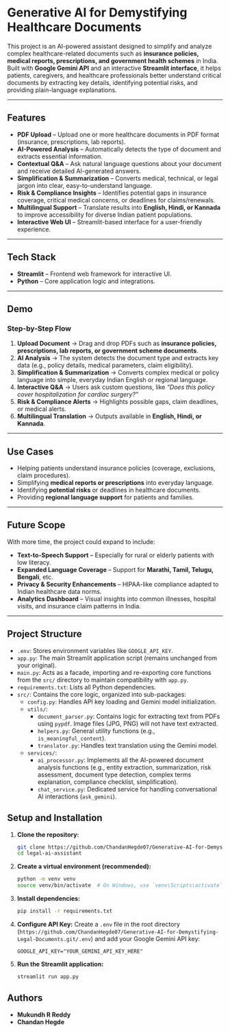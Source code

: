 # Generative AI for Demystifying Healthcare Documents

This project is an AI-powered assistant designed to simplify and analyze complex healthcare-related documents such as **insurance policies, medical reports, prescriptions, and government health schemes** in India. Built with **Google Gemini API** and an interactive **Streamlit interface**, it helps patients, caregivers, and healthcare professionals better understand critical documents by extracting key details, identifying potential risks, and providing plain-language explanations.

---

## Features
- **PDF Upload** – Upload one or more healthcare documents in PDF format (insurance, prescriptions, lab reports).  
- **AI-Powered Analysis** – Automatically detects the type of document and extracts essential information.  
- **Contextual Q&A** – Ask natural language questions about your document and receive detailed AI-generated answers.  
- **Simplification & Summarization** – Converts medical, technical, or legal jargon into clear, easy-to-understand language.  
- **Risk & Compliance Insights** – Identifies potential gaps in insurance coverage, critical medical concerns, or deadlines for claims/renewals.  
- **Multilingual Support** – Translate results into **English, Hindi, or Kannada** to improve accessibility for diverse Indian patient populations.  
- **Interactive Web UI** – Streamlit-based interface for a user-friendly experience.  

---

## Tech Stack
- **Streamlit** – Frontend web framework for interactive UI.  
- **Python** – Core application logic and integrations.  

---

## Demo

### Step-by-Step Flow
1. **Upload Document** → Drag and drop PDFs such as **insurance policies, prescriptions, lab reports, or government scheme documents**.  
2. **AI Analysis** → The system detects the document type and extracts key data (e.g., policy details, medical parameters, claim eligibility).  
3. **Simplification & Summarization** → Converts complex medical or policy language into simple, everyday Indian English or regional language.  
4. **Interactive Q&A** → Users ask custom questions, like *“Does this policy cover hospitalization for cardiac surgery?”*  
5. **Risk & Compliance Alerts** → Highlights possible gaps, claim deadlines, or medical alerts.  
6. **Multilingual Translation** → Outputs available in **English, Hindi, or Kannada**.    
---

## Use Cases 
- Helping patients understand insurance policies (coverage, exclusions, claim procedures).
- Simplifying **medical reports or prescriptions** into everyday language.
- Identifying **potential risks** or deadlines in healthcare documents.  
- Providing **regional language support** for patients and families.  

---

## Future Scope 
With more time, the project could expand to include:    
- **Text-to-Speech Support** – Especially for rural or elderly patients with low literacy.  
- **Expanded Language Coverage** – Support for **Marathi, Tamil, Telugu, Bengali**, etc.   
- **Privacy & Security Enhancements** – HIPAA-like compliance adapted to Indian healthcare data norms.  
- **Analytics Dashboard** – Visual insights into common illnesses, hospital visits, and insurance claim patterns in India.  

---
## Project Structure

-   `.env`: Stores environment variables like `GOOGLE_API_KEY`.
-   `app.py`: The main Streamlit application script (remains unchanged from your original).
-   `main.py`: Acts as a facade, importing and re-exporting core functions from the `src/` directory to maintain compatibility with `app.py`.
-   `requirements.txt`: Lists all Python dependencies.
-   `src/`: Contains the core logic, organized into sub-packages:
    -   `config.py`: Handles API key loading and Gemini model initialization.
    -   `utils/`:
        -   `document_parser.py`: Contains logic for extracting text from PDFs using `pypdf`. Image files (JPG, PNG) will not have text extracted.
        -   `helpers.py`: General utility functions (e.g., `is_meaningful_content`).
        -   `translator.py`: Handles text translation using the Gemini model.
    -   `services/`:
        -   `ai_processor.py`: Implements all the AI-powered document analysis functions (e.g., entity extraction, summarization, risk assessment, document type detection, complex terms explanation, compliance checklist, simplification).
        -   `chat_service.py`: Dedicated service for handling conversational AI interactions (`ask_gemini`).

## Setup and Installation

1.  **Clone the repository:**
    ```bash
    git clone https://github.com/ChandanHegde07/Generative-AI-for-Demystifying-Legal-Documents.git
    cd legal-ai-assistant
    ```
2.  **Create a virtual environment (recommended):**
    ```bash
    python -m venv venv
    source venv/bin/activate  # On Windows, use `venv\Scripts\activate`
    ```
3.  **Install dependencies:**
    ```bash
    pip install -r requirements.txt
    ```
4.  **Configure API Key:**
    Create a `.env` file in the root directory (`https://github.com/ChandanHegde07/Generative-AI-for-Demystifying-Legal-Documents.git/.env`) and add your Google Gemini API key:
    ```
    GOOGLE_API_KEY="YOUR_GEMINI_API_KEY_HERE"
    ```
5.  **Run the Streamlit application:**
    ```bash
    streamlit run app.py
    ```
## Authors
- **Mukundh R Reddy**  
- **Chandan Hegde**
